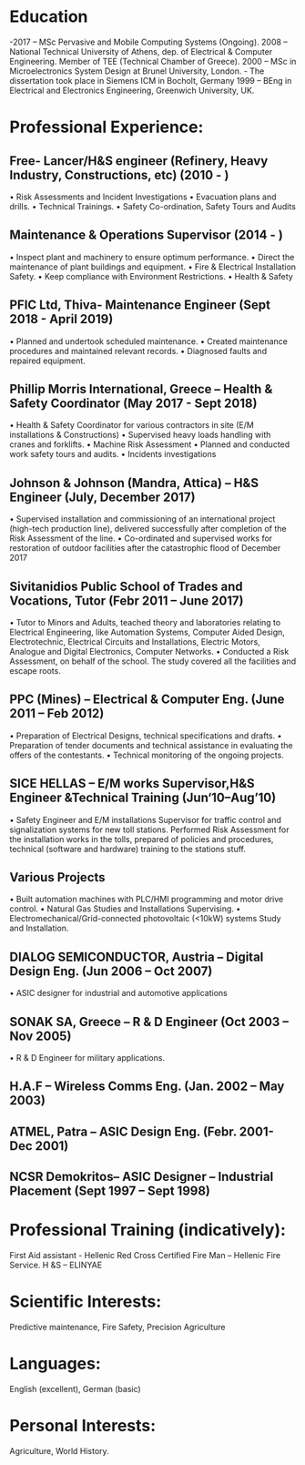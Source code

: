 # Education
-2017 – MSc Pervasive and Mobile Computing Systems (Ongoing). 
2008 – National Technical University of Athens, dep. of Electrical & Computer Engineering. Member of TEE (Technical Chamber of Greece).
2000 – MSc in Microelectronics System Design at Brunel University, London. - The dissertation took place in Siemens ICM in Bocholt, Germany
1999 – BEng in Electrical and Electronics Engineering, Greenwich University, UK.

# Professional Experience:
## Free- Lancer/H&S engineer (Refinery, Heavy Industry, Constructions, etc) (2010 - )
•	Risk Assessments and Incident Investigations
•	Evacuation plans and drills. 
•	Technical Trainings.
•	Safety Co-ordination, Safety Tours and Audits
## Maintenance & Operations Supervisor (2014 - )
•	Inspect plant and machinery to ensure optimum performance.
•	Direct the maintenance of plant buildings and equipment. 
•	Fire & Electrical Installation Safety.
•	Keep compliance with Environment Restrictions.
•	Health & Safety
## PFIC Ltd, Thiva- Maintenance Engineer (Sept 2018 - April 2019)
•	Planned and undertook scheduled maintenance.
•	Created maintenance procedures and maintained relevant records.
•	Diagnosed faults and repaired equipment.
## Phillip Morris International, Greece – Health & Safety Coordinator (May 2017 - Sept 2018) 
•	Health & Safety Coordinator for various contractors in site (E/M installations & Constructions)
•	Supervised heavy loads handling with cranes and forklifts.
•	Machine Risk Assessment
•	Planned and conducted work safety tours and audits. 
•	Incidents investigations
## Johnson & Johnson (Mandra, Attica) – H&S Engineer (July, December 2017)
•	Supervised installation and commissioning of an international project (high-tech production line), delivered successfully after completion of the Risk Assessment of the line.
•	Co-ordinated and supervised works for restoration of outdoor facilities after the catastrophic flood of December 2017 
## Sivitanidios Public School of Trades and Vocations, Tutor (Febr 2011 – June 2017)
•	Tutor to Minors and Adults, teached theory and laboratories relating to Electrical Engineering, like Automation Systems, Computer Aided Design, Electrotechnic, Electrical Circuits and Installations, Electric Motors, Analogue and Digital Electronics, Computer Networks.
•	Conducted a Risk Assessment, on behalf of the school. The study covered all the facilities and escape roots. 
## PPC (Mines) – Electrical & Computer Eng. (June 2011 – Feb 2012)
•	Preparation of Electrical Designs, technical specifications and drafts.
•	Preparation of tender documents and technical assistance in evaluating the offers of the contestants. 
•	Technical monitoring of the ongoing projects. 
## SICE HELLAS – E/M works Supervisor,H&S Engineer &Technical Training (Jun‘10–Aug’10)
•	Safety Engineer and E/M installations Supervisor for traffic control and signalization systems for new toll stations. Performed Risk Assessment for the installation works in the tolls, prepared of policies and procedures, technical (software and hardware) training to the stations stuff. 
## Various Projects 
•	Built automation machines with PLC/HMI programming and motor drive control.
•	Natural Gas Studies and Installations Supervising. 
•	Electromechanical/Grid-connected photovoltaic (<10kW) systems Study and Installation. 
## DIALOG SEMICONDUCTOR, Austria – Digital Design Eng. (Jun 2006 – Oct 2007)
•	ASIC designer for industrial and automotive applications
## SONAK SA, Greece – R & D Engineer (Oct 2003 – Nov 2005)
•	R & D Engineer for military applications. 
## H.A.F – Wireless Comms Eng. (Jan. 2002 – May 2003)
## ATMEL, Patra – ASIC Design Eng. (Febr. 2001-Dec 2001)
## NCSR Demokritos– ASIC Designer – Industrial Placement (Sept 1997 – Sept 1998) 
# Professional Training (indicatively):
First Aid assistant - Hellenic Red Cross
Certified Fire Man – Hellenic Fire Service.
H &S – ELINYAE 
# Scientific Interests:
Predictive maintenance, Fire Safety, Precision Agriculture 
# Languages:
  English (excellent), German (basic)
# Personal Interests:
Agriculture, World History.

